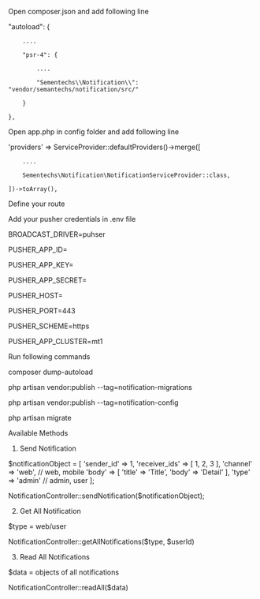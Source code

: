 Open composer.json and add following line

"autoload": {

        ....
        
        "psr-4": {
        
            ....
            
            "Sementechs\\Notification\\": "vendor/semantechs/notification/src/"
            
        }
        
    },
    

Open app.php in config folder and add following line


'providers' => ServiceProvider::defaultProviders()->merge([

        ....
        
        Sementechs\Notification\NotificationServiceProvider::class,
    
    ])->toArray(),

Define your route


Add your pusher credentials in .env file

BROADCAST_DRIVER=puhser

PUSHER_APP_ID=

PUSHER_APP_KEY=

PUSHER_APP_SECRET=

PUSHER_HOST=

PUSHER_PORT=443

PUSHER_SCHEME=https

PUSHER_APP_CLUSTER=mt1


Run following commands

composer dump-autoload

php artisan vendor:publish --tag=notification-migrations

php artisan vendor:publish --tag=notification-config

php artisan migrate

Available Methods

1. Send Notification

$notificationObject = [
                'sender_id' => 1,
                'receiver_ids' => [
                    1, 2, 3
                ],
                'channel' => 'web', // web, mobile
                'body' => [
                    'title' => 'Title',
                    'body' => 'Detail'
                ],
                'type' => 'admin' // admin, user
            ];


NotificationController::sendNotification($notificationObject);

2. Get All Notification

$type = web/user

NotificationController::getAllNotifications($type, $userId)

3. Read All Notifications

$data = objects of all notifications

NotificationController::readAll($data)